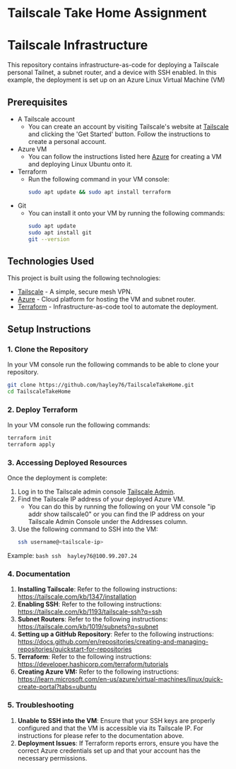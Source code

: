 # Tailscale Take Home Assignment
# Tailscale Infrastructure

This repository contains infrastructure-as-code for deploying a Tailscale personal Tailnet, a subnet router, and a device with SSH enabled. In this example, the deployment is set up on an Azure Linux Virtual Machine (VM)

## Prerequisites

- A Tailscale account
     - You can create an account by visiting Tailscale's website at [Tailscale](https://tailscale.com/) and clicking the 'Get Started' button. Follow the instructions to create a personal account.
- Azure VM
     - You can follow the instructions listed here [Azure](https://learn.microsoft.com/en-us/azure/virtual-machines/linux/quick-create-portal?tabs=ubuntu) for creating a VM and deploying Linux Ubuntu onto it.
- Terraform
    - Run the following command in your VM console:
      ```bash
      sudo apt update && sudo apt install terraform
      ```
- Git
     - You can install it onto your VM by running the following commands:
       ```bash
       sudo apt update
       sudo apt install git
       git --version
       ```
## Technologies Used

This project is built using the following technologies:

- [Tailscale](https://tailscale.com/) - A simple, secure mesh VPN.
- [Azure](https://azure.microsoft.com/) - Cloud platform for hosting the VM and subnet router.
- [Terraform](https://terraform.io/) - Infrastructure-as-code tool to automate the deployment.

## Setup Instructions

### 1. Clone the Repository
In your VM console run the following commands to be able to clone your repository.
```bash
git clone https://github.com/hayley76/TailscaleTakeHome.git
cd TailscaleTakeHome
```

### 2. Deploy Terraform
In your VM console run the following commands: 
```bash
terraform init
terraform apply
```
### 3. Accessing Deployed Resources

Once the deployment is complete:

1. Log in to the Tailscale admin console [Tailscale Admin](https://login.tailscale.com/).
2. Find the Tailscale IP address of your deployed Azure VM.
     - You can do this by running the following on your VM console "ip addr show tailscale0" or you can find the IP address on your Tailscale Admin Console under the Addresses column.
3. Use the following command to SSH into the VM:
   ```bash
   ssh username@<tailscale-ip>
Example:
     ```bash
     ssh  hayley76@100.99.207.24
     ```
### 4. **Documentation**

1. **Installing Tailscale**: Refer to the following instructions: https://tailscale.com/kb/1347/installation
2. **Enabling SSH**: Refer to the following instructions: https://tailscale.com/kb/1193/tailscale-ssh?q=ssh
3. **Subnet Routers**: Refer to the following instructions: https://tailscale.com/kb/1019/subnets?q=subnet
4. **Setting up a GitHub Repository**: Refer to the following instructions: https://docs.github.com/en/repositories/creating-and-managing-repositories/quickstart-for-repositories
5. **Terraform**: Refer to the following instructions: https://developer.hashicorp.com/terraform/tutorials
6. **Creating Azure VM:** Refer to the following instructions: https://learn.microsoft.com/en-us/azure/virtual-machines/linux/quick-create-portal?tabs=ubuntu

### 5. **Troubleshooting**

1. **Unable to SSH into the VM**: Ensure that your SSH keys are properly configured and that the VM is accessible via its Tailscale IP. For instructions for please refer to the documentation above.
2. **Deployment Issues**: If Terraform reports errors, ensure you have the correct Azure credentials set up and that your account has the necessary permissions.
